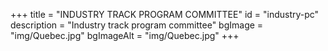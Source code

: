 +++
title = "INDUSTRY TRACK PROGRAM COMMITTEE"
id = "industry-pc"
description = "Industry track program committee"
bgImage = "img/Quebec.jpg"
bgImageAlt = "img/Quebec.jpg"
+++
